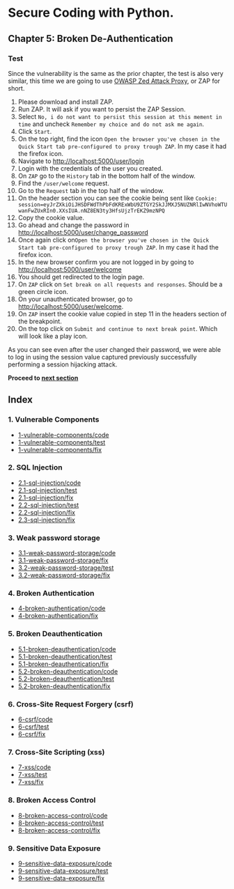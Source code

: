 # Secure Coding with Python.

## Chapter 5: Broken De-Authentication
### Test
Since the vulnerability is the same as the prior chapter, the test is also very similar, this time we are going to
use [OWASP Zed Attack Proxy](https://www.owasp.org/index.php/OWASP_Zed_Attack_Proxy_Project), or ZAP for short.

1. Please download and install ZAP.
2. Run ZAP. It will ask if you want to persist the ZAP Session.
3. Select `No, i do not want to persist this session at this mement in time` and uncheck `Remember my choice and do not ask me again`.
4. Click `Start`.
5. On the top right, find the icon `Open the browser you've chosen in the Quick Start tab pre-configured to proxy trough ZAP`. In my case it had the firefox icon.
6. Navigate to [http://localhost:5000/user/login](http://localhost:5000/user/login)
7. Login with the credentials of the user you created.
8. On `ZAP` go to the `History` tab in the bottom half of the window.
9. Find the `/user/welcome` request.
10. Go to the `Request` tab in the top half of the window.
11. On the header section you can see the cookie being sent like `Cookie: session=eyJrZXkiOiJHSDFWdThPbFdKRExWbU9ZTGY2SkJJMXJ5NUZNRlIwNVhoWTUwanFwZUxRIn0.XXsIUA.nNZ8EN3ty3HfsUjzTrEKZ9mzNPQ`
12. Copy the cookie value.
13. Go ahead and change the password in [http://localhost:5000/user/change_password](http://localhost:5000/user/change_password)
14. Once again click on`Open the browser you've chosen in the Quick Start tab pre-configured to proxy trough ZAP`. In my case it had the firefox icon.
15. In the new browser confirm you are not logged in by going to [http://localhost:5000/user/welcome](http://localhost:5000/user/welcome)
16. You should get redirected to the login page.
17. On `ZAP` click on `Set break on all requests and responses`. Should be a green circle icon.
18. On your unauthenticated browser, go to [http://localhost:5000/user/welcome](http://localhost:5000/user/welcome).
19. On `ZAP` insert the cookie value copied in step 11 in the headers section of the breakpoint.
20. On the top click on `Submit and continue to next break point`. Which will look like a play icon.

As you can see even after the user changed their password, we were able to log in using the session value captured previously successfully performing a session hijacking attack.

**Proceed to [next section](https://github.com/nxvl/secure-coding-with-python/tree/5.2-broken-deauthentication/fix)**

## Index
### 1. Vulnerable Components
* [1-vulnerable-components/code](https://github.com/nxvl/secure-coding-with-python/tree/1-vulnerable-components/code) 
* [1-vulnerable-components/test](https://github.com/nxvl/secure-coding-with-python/tree/1-vulnerable-components/test)
* [1-vulnerable-components/fix](https://github.com/nxvl/secure-coding-with-python/tree/1-vulnerable-components/fix)

### 2. SQL Injection
* [2.1-sql-injection/code](https://github.com/nxvl/secure-coding-with-python/tree/2.1-sql-injection/code) 
* [2.1-sql-injection/test](https://github.com/nxvl/secure-coding-with-python/tree/2.1-sql-injection/test)
* [2.1-sql-injection/fix](https://github.com/nxvl/secure-coding-with-python/tree/2.1-sql-injection/fix)
* [2.2-sql-injection/test](https://github.com/nxvl/secure-coding-with-python/tree/2.2-sql-injection/test)
* [2.2-sql-injection/fix](https://github.com/nxvl/secure-coding-with-python/tree/2.2-sql-injection/fix)
* [2.3-sql-injection/fix](https://github.com/nxvl/secure-coding-with-python/tree/2.3-sql-injection/fix)

### 3. Weak password storage
* [3.1-weak-password-storage/code](https://github.com/nxvl/secure-coding-with-python/tree/3.1-weak-password-storage/code) 
* [3.1-weak-password-storage/fix](https://github.com/nxvl/secure-coding-with-python/tree/3.1-weak-password-storage/fix)
* [3.2-weak-password-storage/test](https://github.com/nxvl/secure-coding-with-python/tree/3.2-weak-password-storage/test)
* [3.2-weak-password-storage/fix](https://github.com/nxvl/secure-coding-with-python/tree/3.2-weak-password-storage/fix)

### 4. Broken Authentication
* [4-broken-authentication/code](https://github.com/nxvl/secure-coding-with-python/tree/4-broken-authentication/code) 
* [4-broken-authentication/fix](https://github.com/nxvl/secure-coding-with-python/tree/4-broken-authentication/fix)

### 5. Broken Deauthentication
* [5.1-broken-deauthentication/code](https://github.com/nxvl/secure-coding-with-python/tree/5.1-broken-deauthentication/code) 
* [5.1-broken-deauthentication/test](https://github.com/nxvl/secure-coding-with-python/tree/5.1-broken-deauthentication/test)
* [5.1-broken-deauthentication/fix](https://github.com/nxvl/secure-coding-with-python/tree/5.1-broken-deauthentication/fix)
* [5.2-broken-deauthentication/code](https://github.com/nxvl/secure-coding-with-python/tree/5.2-broken-deauthentication/code) 
* [5.2-broken-deauthentication/test](https://github.com/nxvl/secure-coding-with-python/tree/5.2-broken-deauthentication/test)
* [5.2-broken-deauthentication/fix](https://github.com/nxvl/secure-coding-with-python/tree/5.2-broken-deauthentication/fix)

### 6. Cross-Site Request Forgery (csrf)
* [6-csrf/code](https://github.com/nxvl/secure-coding-with-python/tree/6-csrf/code) 
* [6-csrf/test](https://github.com/nxvl/secure-coding-with-python/tree/6-csrf/test)
* [6-csrf/fix](https://github.com/nxvl/secure-coding-with-python/tree/6-csrf/fix)

### 7. Cross-Site Scripting (xss)
* [7-xss/code](https://github.com/nxvl/secure-coding-with-python/tree/7-xss/code) 
* [7-xss/test](https://github.com/nxvl/secure-coding-with-python/tree/7-xss/test)
* [7-xss/fix](https://github.com/nxvl/secure-coding-with-python/tree/7-xss/fix)

### 8. Broken Access Control
* [8-broken-access-control/code](https://github.com/nxvl/secure-coding-with-python/tree/8-broken-access-control/code) 
* [8-broken-access-control/test](https://github.com/nxvl/secure-coding-with-python/tree/8-broken-access-control/test)
* [8-broken-access-control/fix](https://github.com/nxvl/secure-coding-with-python/tree/8-broken-access-control/fix)

### 9. Sensitive Data Exposure
* [9-sensitive-data-exposure/code](https://github.com/nxvl/secure-coding-with-python/tree/9-sensitive-data-exposure/code) 
* [9-sensitive-data-exposure/test](https://github.com/nxvl/secure-coding-with-python/tree/9-sensitive-data-exposure/test)
* [9-sensitive-data-exposure/fix](https://github.com/nxvl/secure-coding-with-python/tree/9-sensitive-data-exposure/fix)
